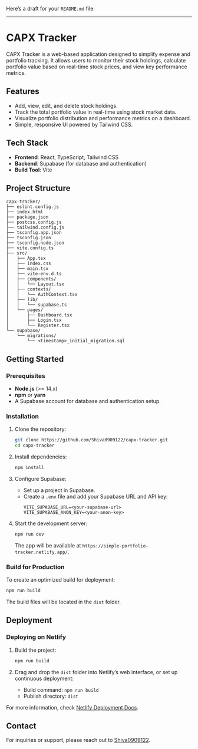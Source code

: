 Here’s a draft for your `README.md` file:

---

# CAPX Tracker

CAPX Tracker is a web-based application designed to simplify expense and portfolio tracking. It allows users to monitor their stock holdings, calculate portfolio value based on real-time stock prices, and view key performance metrics.

## Features

- Add, view, edit, and delete stock holdings.
- Track the total portfolio value in real-time using stock market data.
- Visualize portfolio distribution and performance metrics on a dashboard.
- Simple, responsive UI powered by Tailwind CSS.

## Tech Stack

- **Frontend**: React, TypeScript, Tailwind CSS
- **Backend**: Supabase (for database and authentication)
- **Build Tool**: Vite

## Project Structure

```plaintext
capx-tracker/
├── eslint.config.js
├── index.html
├── package.json
├── postcss.config.js
├── tailwind.config.js
├── tsconfig.app.json
├── tsconfig.json
├── tsconfig.node.json
├── vite.config.ts
├── src/
│   ├── App.tsx
│   ├── index.css
│   ├── main.tsx
│   ├── vite-env.d.ts
│   ├── components/
│   │   └── Layout.tsx
│   ├── contexts/
│   │   └── AuthContext.tsx
│   ├── lib/
│   │   └── supabase.ts
│   └── pages/
│       ├── Dashboard.tsx
│       ├── Login.tsx
│       └── Register.tsx
└── supabase/
    └── migrations/
        └── <timestamp>_initial_migration.sql
```

## Getting Started

### Prerequisites

- **Node.js** (>= 14.x)
- **npm** or **yarn**
- A Supabase account for database and authentication setup.

### Installation

1. Clone the repository:
   ```bash
   git clone https://github.com/Shiva0909122/capx-tracker.git
   cd capx-tracker
   ```

2. Install dependencies:
   ```bash
   npm install
   ```

3. Configure Supabase:
   - Set up a project in Supabase.
   - Create a `.env` file and add your Supabase URL and API key:
     ```env
     VITE_SUPABASE_URL=<your-supabase-url>
     VITE_SUPABASE_ANON_KEY=<your-anon-key>
     ```

4. Start the development server:
   ```bash
   npm run dev
   ```

   The app will be available at `https://simple-portfolio-tracker.netlify.app/`.

### Build for Production

To create an optimized build for deployment:
```bash
npm run build
```

The build files will be located in the `dist` folder.

## Deployment

### Deploying on Netlify

1. Build the project:
   ```bash
   npm run build
   ```

2. Drag and drop the `dist` folder into Netlify’s web interface, or set up continuous deployment:
   - Build command: `npm run build`
   - Publish directory: `dist`

For more information, check [Netlify Deployment Docs](https://docs.netlify.com/).


## Contact

For inquiries or support, please reach out to [Shiva0909122](https://github.com/Shiva0909122).

